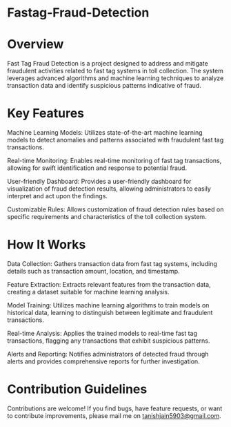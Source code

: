 # Fastag-Fraud-Detection

# Overview
Fast Tag Fraud Detection is a project designed to address and mitigate fraudulent activities related to fast tag systems in toll collection. The system leverages advanced algorithms and machine learning techniques to analyze transaction data and identify suspicious patterns indicative of fraud.

# Key Features
Machine Learning Models: Utilizes state-of-the-art machine learning models to detect anomalies and patterns associated with fraudulent fast tag transactions.

Real-time Monitoring: Enables real-time monitoring of fast tag transactions, allowing for swift identification and response to potential fraud.

User-friendly Dashboard: Provides a user-friendly dashboard for visualization of fraud detection results, allowing administrators to easily interpret and act upon the findings.

Customizable Rules: Allows customization of fraud detection rules based on specific requirements and characteristics of the toll collection system.

# How It Works
Data Collection: Gathers transaction data from fast tag systems, including details such as transaction amount, location, and timestamp.

Feature Extraction: Extracts relevant features from the transaction data, creating a dataset suitable for machine learning analysis.

Model Training: Utilizes machine learning algorithms to train models on historical data, learning to distinguish between legitimate and fraudulent transactions.

Real-time Analysis: Applies the trained models to real-time fast tag transactions, flagging any transactions that exhibit suspicious patterns.

Alerts and Reporting: Notifies administrators of detected fraud through alerts and provides comprehensive reports for further investigation.

# Contribution Guidelines
Contributions are welcome! If you find bugs, have feature requests, or want to contribute improvements, please mail me on tanishjain5903@gmail.com.
